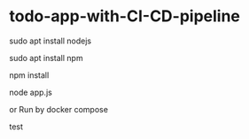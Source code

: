 # todo-app-with-CI-CD-pipeline
sudo apt install nodejs

sudo apt install npm

npm install

node app.js

or Run by docker compose

test
